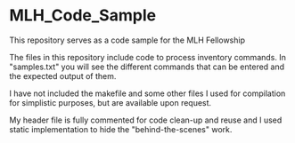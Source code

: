 # MLH_Code_Sample
This repository serves as a code sample for the MLH Fellowship

The files in this repository include code to process inventory commands. 
In "samples.txt" you will see the different commands that can be entered and the expected output of them.

I have not included the makefile and some other files I used for compilation for simplistic purposes, but are available upon request.

My header file is fully commented for code clean-up and reuse and I used static implementation to hide the "behind-the-scenes" work. 
